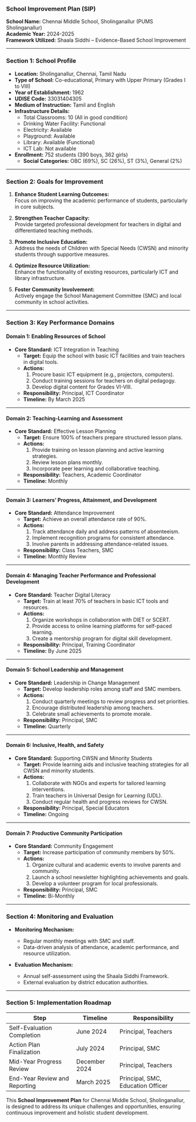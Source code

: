 ### **School Improvement Plan (SIP)**

**School Name:** Chennai Middle School, Sholinganallur (PUMS Sholinganallur)  
**Academic Year:** 2024-2025  
**Framework Utilized:** Shaala Siddhi – Evidence-Based School Improvement

---

### **Section 1: School Profile**

- **Location:** Sholinganallur, Chennai, Tamil Nadu
- **Type of School:** Co-educational, Primary with Upper Primary (Grades I to VIII)
- **Year of Establishment:** 1962
- **UDISE Code:** 33031404305
- **Medium of Instruction:** Tamil and English
- **Infrastructure Details:**
    - Total Classrooms: 10 (All in good condition)
    - Drinking Water Facility: Functional
    - Electricity: Available
    - Playground: Available
    - Library: Available (Functional)
    - ICT Lab: Not available
- **Enrollment:** 752 students (390 boys, 362 girls)
    - **Social Categories:** OBC (69%), SC (26%), ST (3%), General (2%)

---

### **Section 2: Goals for Improvement**

1. **Enhance Student Learning Outcomes:**  
    Focus on improving the academic performance of students, particularly in core subjects.
    
2. **Strengthen Teacher Capacity:**  
    Provide targeted professional development for teachers in digital and differentiated teaching methods.
    
3. **Promote Inclusive Education:**  
    Address the needs of Children with Special Needs (CWSN) and minority students through supportive measures.
    
4. **Optimize Resource Utilization:**  
    Enhance the functionality of existing resources, particularly ICT and library infrastructure.
    
5. **Foster Community Involvement:**  
    Actively engage the School Management Committee (SMC) and local community in school activities.
    

---

### **Section 3: Key Performance Domains**

#### **Domain 1: Enabling Resources of School**

- **Core Standard:** ICT Integration in Teaching
    - **Target:** Equip the school with basic ICT facilities and train teachers in digital tools.
    - **Actions:**
        1. Procure basic ICT equipment (e.g., projectors, computers).
        2. Conduct training sessions for teachers on digital pedagogy.
        3. Develop digital content for Grades VI-VIII.
    - **Responsibility:** Principal, ICT Coordinator
    - **Timeline:** By March 2025

---

#### **Domain 2: Teaching-Learning and Assessment**

- **Core Standard:** Effective Lesson Planning
    - **Target:** Ensure 100% of teachers prepare structured lesson plans.
    - **Actions:**
        1. Provide training on lesson planning and active learning strategies.
        2. Review lesson plans monthly.
        3. Incorporate peer learning and collaborative teaching.
    - **Responsibility:** Teachers, Academic Coordinator
    - **Timeline:** Monthly

---

#### **Domain 3: Learners’ Progress, Attainment, and Development**

- **Core Standard:** Attendance Improvement
    - **Target:** Achieve an overall attendance rate of 90%.
    - **Actions:**
        1. Track attendance daily and address patterns of absenteeism.
        2. Implement recognition programs for consistent attendance.
        3. Involve parents in addressing attendance-related issues.
    - **Responsibility:** Class Teachers, SMC
    - **Timeline:** Monthly Review

---

#### **Domain 4: Managing Teacher Performance and Professional Development**

- **Core Standard:** Teacher Digital Literacy
    - **Target:** Train at least 70% of teachers in basic ICT tools and resources.
    - **Actions:**
        1. Organize workshops in collaboration with DIET or SCERT.
        2. Provide access to online learning platforms for self-paced learning.
        3. Create a mentorship program for digital skill development.
    - **Responsibility:** Principal, Training Coordinator
    - **Timeline:** By June 2025

---

#### **Domain 5: School Leadership and Management**

- **Core Standard:** Leadership in Change Management
    - **Target:** Develop leadership roles among staff and SMC members.
    - **Actions:**
        1. Conduct quarterly meetings to review progress and set priorities.
        2. Encourage distributed leadership among teachers.
        3. Celebrate small achievements to promote morale.
    - **Responsibility:** Principal, SMC
    - **Timeline:** Quarterly

---

#### **Domain 6: Inclusive, Health, and Safety**

- **Core Standard:** Supporting CWSN and Minority Students
    - **Target:** Provide learning aids and inclusive teaching strategies for all CWSN and minority students.
    - **Actions:**
        1. Collaborate with NGOs and experts for tailored learning interventions.
        2. Train teachers in Universal Design for Learning (UDL).
        3. Conduct regular health and progress reviews for CWSN.
    - **Responsibility:** Principal, Special Educators
    - **Timeline:** Ongoing

---

#### **Domain 7: Productive Community Participation**

- **Core Standard:** Community Engagement
    - **Target:** Increase participation of community members by 50%.
    - **Actions:**
        1. Organize cultural and academic events to involve parents and community.
        2. Launch a school newsletter highlighting achievements and goals.
        3. Develop a volunteer program for local professionals.
    - **Responsibility:** Principal, SMC
    - **Timeline:** Bi-Monthly

---

### **Section 4: Monitoring and Evaluation**

- **Monitoring Mechanism:**
    
    - Regular monthly meetings with SMC and staff.
    - Data-driven analysis of attendance, academic performance, and resource utilization.
- **Evaluation Mechanism:**
    
    - Annual self-assessment using the Shaala Siddhi Framework.
    - External evaluation by district education authorities.

---

### **Section 5: Implementation Roadmap**

|**Step**|**Timeline**|**Responsibility**|
|---|---|---|
|Self-Evaluation Completion|June 2024|Principal, Teachers|
|Action Plan Finalization|July 2024|Principal, SMC|
|Mid-Year Progress Review|December 2024|Principal, Teachers|
|End-Year Review and Reporting|March 2025|Principal, SMC, Education Officer|

This **School Improvement Plan** for Chennai Middle School, Sholinganallur, is designed to address its unique challenges and opportunities, ensuring continuous improvement and holistic student development.
